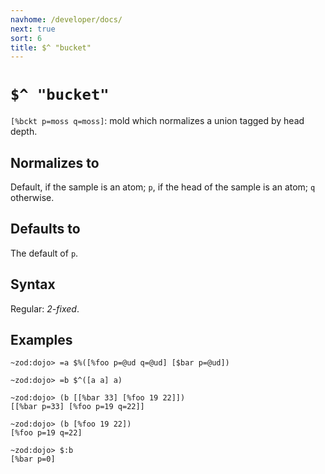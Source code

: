 ```yaml
---
navhome: /developer/docs/
next: true
sort: 6
title: $^ "bucket"
---
```


# `$^ "bucket"` 

`[%bckt p=moss q=moss]`: mold which normalizes a union tagged by head depth.

## Normalizes to

Default, if the sample is an atom; `p`, if the head of the sample
is an atom; `q` otherwise.

## Defaults to

The default of `p`.

## Syntax

Regular: *2-fixed*.

## Examples

```
~zod:dojo> =a $%([%foo p=@ud q=@ud] [$bar p=@ud])

~zod:dojo> =b $^([a a] a)

~zod:dojo> (b [[%bar 33] [%foo 19 22]])
[[%bar p=33] [%foo p=19 q=22]]

~zod:dojo> (b [%foo 19 22])
[%foo p=19 q=22]

~zod:dojo> $:b 
[%bar p=0]
```

